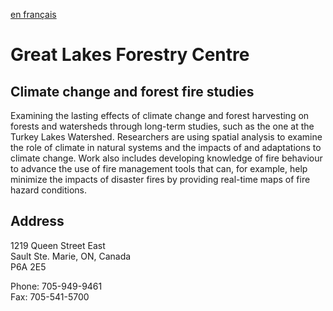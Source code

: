 [en français](about_fr.md)

# Great Lakes Forestry Centre

## Climate change and forest fire studies

Examining the lasting effects of climate change and forest harvesting on forests and watersheds through long-term studies, such as the one at the Turkey Lakes Watershed. Researchers are using spatial analysis to examine the role of climate in natural systems and the impacts of and adaptations to climate change. Work also includes developing knowledge of fire behaviour to advance the use of fire management tools that can, for example, help minimize the impacts of disaster fires by providing real-time maps of fire hazard conditions.

## Address

1219 Queen Street East  
Sault Ste. Marie, ON, Canada  
P6A 2E5

Phone: 705-949-9461  
Fax: 705-541-5700